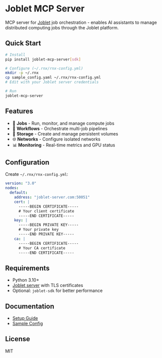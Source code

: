 # Joblet MCP Server

MCP server for [Joblet](https://github.com/ehsaniara/joblet) job orchestration - enables AI assistants to manage distributed computing jobs through the Joblet platform.

## Quick Start

```bash
# Install
pip install joblet-mcp-server[sdk]

# Configure (~/.rnx/rnx-config.yml)
mkdir -p ~/.rnx
cp sample_config.yaml ~/.rnx/rnx-config.yml
# Edit with your Joblet server credentials

# Run
joblet-mcp-server
```

## Features

- 🚀 **Jobs** - Run, monitor, and manage compute jobs
- 🔄 **Workflows** - Orchestrate multi-job pipelines
- 💾 **Storage** - Create and manage persistent volumes
- 🌐 **Networks** - Configure isolated networks
- 📊 **Monitoring** - Real-time metrics and GPU status

## Configuration

Create `~/.rnx/rnx-config.yml`:

```yaml
version: "3.0"
nodes:
  default:
    address: "joblet-server.com:50051"
    cert: |
      -----BEGIN CERTIFICATE-----
      # Your client certificate
      -----END CERTIFICATE-----
    key: |
      -----BEGIN PRIVATE KEY-----
      # Your private key
      -----END PRIVATE KEY-----
    ca: |
      -----BEGIN CERTIFICATE-----
      # Your CA certificate
      -----END CERTIFICATE-----
```

## Requirements

- Python 3.10+
- [Joblet server](https://github.com/ehsaniara/joblet) with TLS certificates
- Optional: `joblet-sdk` for better performance

## Documentation

- [Setup Guide](MCP_SETUP_GUIDE.md)
- [Sample Config](sample_config.yaml)

## License

MIT
